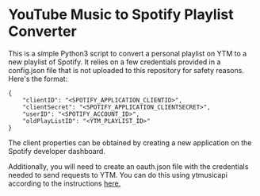 # YouTube Music to Spotify Playlist Converter

This is a simple Python3 script to convert a personal playlist on YTM to a new playlist of Spotify. It relies on a few credentials provided in a config.json file that is not uploaded to this repository for safety reasons. Here's the format:

```
{
	"clientID": "<SPOTIFY_APPLICATION_CLIENTID>",
	"clientSecret": "<SPOTIFY_APPLICATION_CLIENTSECRET>",
	"userID": "<SPOTIFY_ACCOUNT_ID>",
	"oldPlayListID": "<YTM_PLAYLIST_ID>"
}
```

The client properties can be obtained by creating a new application on the Spotify developer dashboard.

Additionally, you will need to create an oauth.json file with the credentials needed to send requests to YTM. You can do this using ytmusicapi according to the instructions [here.](https://ytmusicapi.readthedocs.io/en/stable/setup/oauth.html)
